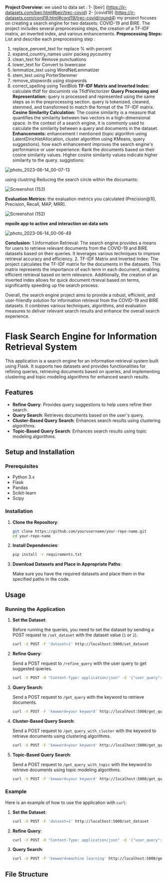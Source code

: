 **Project Overview:**
we used to data set :
1- [beir] (https://ir-datasets.com/beir.html#beir/trec-covid)
2- [covid19] (https://ir-datasets.com/cord19.html#cord19/trec-covid/round4)
my project focuses on creating a search engine for two datasets: COVID-19 and BIRE.
The project includes several preprocessing steps, the creation of a TF-IDF matrix, an inverted index, and various enhancements.
**Preprocessing Steps:**
List and describe each preprocessing step :
1. replace_percent_text for replace % with percent
2. expand_country_names usinr packeg pycountry
3. clean_text for Remove punctuations
4. lower_text for Convert to lowercase
5. lemmatize_text using WordNetLemmatizer
6. stem_text using PorterStemmer
7. remove_stopwords using stopwords
8. correct_spelling using TextBlob
**TF-IDF Matrix and Inverted Index:**
calculate tfidf for documints via TfidfVectorizer 
**Query Processing and Representation:**
query is processed and represented using the same steps as in the preprocessing section.
query is tokenized, cleaned, stemmed, and transformed to match the format of the TF-IDF matrix.
**Cosine Similarity Calculation:**
The cosine similarity is a measure that quantifies the similarity between two vectors in a high-dimensional space. In the context of a search engine, it is commonly used to calculate the similarity between a query and documents in the dataset.
**Enhancements:**
enhancement I mentioned (topic algorithm using LatentDirichletAllocation, cluster algorithm using KMeans, query suggestions).
 how each enhancement improves the search engine's performance or user experience:
 Rank the documents based on their cosine similarity values. Higher cosine similarity values indicate higher similarity to the query.
 suggistions:
 
 
 ![photo_2023-06-14_00-07-13](https://github.com/MahmoudAbuSalou/ir/assets/87876527/1b6f57e4-3737-405f-9e32-2533179da812)
 
 
 using clustring Reducing the search circle within the documants:
 
 
 ![Screenshot (153)](https://github.com/MahmoudAbuSalou/ir/assets/87876527/3cbd1eef-4187-4278-826f-d226f38e81f6)
 
 
 
**Evaluation Metrics:**
 the evaluation metrics you calculated (Precision@10, Precision, Recall, MAP, MRR).
 
 
 ![Screenshot (152)](https://github.com/MahmoudAbuSalou/ir/assets/87876527/d398786e-07b6-4b76-8d3d-eef09a541481)
 
 
 **mpoile app to active and interaction on data sets**
 
 
 ![photo_2023-06-14_00-06-49](https://github.com/MahmoudAbuSalou/ir/assets/87876527/d9dfb0d1-af1d-40ae-a247-ea8445a902a4)
 
 

 **Conclusion:**
1.Information Retrieval: The search engine provides a means for users to retrieve relevant documents from the COVID-19 and BIRE datasets based on their queries.     It leverages various techniques to improve retrieval accuracy and efficiency.
2. TF-IDF Matrix and Inverted Index: The project calculates the TF-IDF matrix for the documents in the datasets. This matrix represents the importance of each        term in each document, enabling efficient retrieval based on term relevance. Additionally, the creation of an inverted index allows for quick document     rtrieval based on terms, significantly speeding up the search process.
 
 Overall, the search engine project aims to provide a robust, efficient, and user-friendly solution for information retrieval from the COVID-19 and BIRE datasets. It combines various techniques, algorithms, and evaluation measures to deliver relevant search results and enhance the overall search experience.







 # Flask Search Engine for Information Retrieval System

This application is a search engine for an information retrieval system built using Flask. It supports two datasets and provides functionalities for refining queries, retrieving documents based on queries, and implementing clustering and topic modeling algorithms for enhanced search results.

## Features

- **Refine Query**: Provides query suggestions to help users refine their search.
- **Query Search**: Retrieves documents based on the user's query.
- **Cluster-Based Query Search**: Enhances search results using clustering algorithms.
- **Topic-Based Query Search**: Enhances search results using topic modeling algorithms.

## Setup and Installation

### Prerequisites

- Python 3.x
- Flask
- Pandas
- Scikit-learn
- Scipy

### Installation

1. **Clone the Repository**:

    ```sh
    git clone https://github.com/yourusername/your-repo-name.git
    cd your-repo-name
    ```

2. **Install Dependencies**:

    ```sh
    pip install -r requirements.txt
    ```

3. **Download Datasets and Place in Appropriate Paths**:

    Make sure you have the required datasets and place them in the specified paths in the code.

## Usage

### Running the Application

1. **Set the Dataset**:

    Before running the queries, you need to set the dataset by sending a POST request to `/set_dataset` with the dataset value (`1` or `2`).

    ```sh
    curl -X POST -F 'dataset=1' http://localhost:5000/set_dataset
    ```

2. **Refine Query**:

    Send a POST request to `/refine_query` with the user query to get suggested queries.

    ```sh
    curl -X POST -H "Content-Type: application/json" -d '{"user_query": "your query"}' http://localhost:5000/refine_query
    ```

3. **Query Search**:

    Send a POST request to `/get_query` with the keyword to retrieve documents.

    ```sh
    curl -X POST -F 'kewword=your keyword' http://localhost:5000/get_query
    ```

4. **Cluster-Based Query Search**:

    Send a POST request to `/get_query_with_cluster` with the keyword to retrieve documents using clustering algorithms.

    ```sh
    curl -X POST -F 'kewword=your keyword' http://localhost:5000/get_query_with_cluster
    ```

5. **Topic-Based Query Search**:

    Send a POST request to `/get_query_with_topic` with the keyword to retrieve documents using topic modeling algorithms.

    ```sh
    curl -X POST -F 'kewword=your keyword' http://localhost:5000/get_query_with_topic
    ```

### Example

Here is an example of how to use the application with `curl`:

1. **Set the Dataset**:

    ```sh
    curl -X POST -F 'dataset=1' http://localhost:5000/set_dataset
    ```

2. **Refine Query**:

    ```sh
    curl -X POST -H "Content-Type: application/json" -d '{"user_query": "machine learning"}' http://localhost:5000/refine_query
    ```

3. **Query Search**:

    ```sh
    curl -X POST -F 'kewword=machine learning' http://localhost:5000/get_query
    ```

## File Structure


